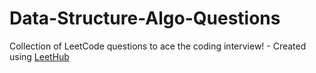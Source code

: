 # Data-Structure-Algo-Questions
Collection of LeetCode questions to ace the coding interview! - Created using [LeetHub](https://github.com/QasimWani/LeetHub)
